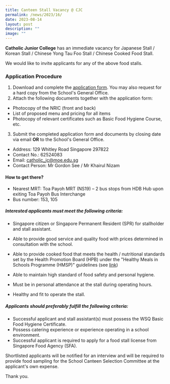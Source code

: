 ```yaml
---
title: Canteen Stall Vacancy @ CJC
permalink: /news/2023/16/
date: 2023-08-14
layout: post
description: ""
image: ""
---
```

**Catholic Junior College** has an immediate vacancy for Japanese Stall / Korean Stall / Chinese Yong Tau Foo Stall / Chinese Cooked Food Stall.

We would like to invite applicants for any of the above food stalls.

### **Application Procedure**

1.  Download and complete the [application form](/files/General%20Office/application%20form%20for%20canteen%20stall.pdf). You may also request for a hard copy from the School's General Office.
2.  Attach the following documents together with the application form:
*   Photocopy of the NRIC (front and back)
*   List of proposed menu and pricing for all items
*   Photocopy of relevant certificates such as Basic Food Hygiene Course, etc.
3.  Submit the completed application form and documents by closing date via email **OR** to the School's General Office.

* Address: 129 Whitley Road Singapore 297822
* Contact No.: 62524083
* Email: [catholic\_jc@moe.edu.sg](mailto:catholic_jc@moe.edu.sg)
* Contact Person: Mr Gordon See / Mr Khairul Nizam

#### **How to get there?**

*   Nearest MRT: Toa Payoh MRT (NS19) – 2 bus stops from HDB Hub upon exiting Toa Payoh Bus Interchange 
*   Bus number: 153, 105

##### Interested applicants must meet the following criteria:

* Singapore citizen or Singapore Permanent Resident (SPR) for stallholder and stall assistant.

* Able to provide good service and quality food with prices determined in consultation with the school.
* Able to provide cooked food that meets the health / nutritional standards set by the Health Promotion Board (HPB) under the "Healthy Meals in Schools Programme (HMSP)" guidelines (see [link](https://www.hpb.gov.sg/schools/school-programmes/healthy-meals-in-schools-programme))
* Able to maintain high standard of food safety and personal hygiene.
* Must be in personal attendance at the stall during operating hours.
* Healthy and fit to operate the stall.

##### Applicants should preferably fulfill the following criteria:

* Successful applicant and stall assistant(s) must possess the WSQ Basic Food Hygiene Certificate.
* Possess catering experience or experience operating in a school environment.
* Successful applicant is required to apply for a food stall license from Singapore Food Agency (SFA).

Shortlisted applicants will be notified for an interview and will be required to provide food sampling for the School Canteen Selection Committee at the applicant's own expense.

Thank you.